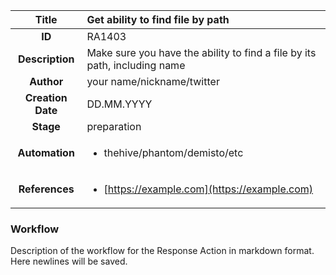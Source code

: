 | Title                       |  Get ability to find file by path         |
|:---------------------------:|:--------------------|
| **ID**                      | RA1403            |
| **Description**             | Make sure you have the ability to find a file by its path, including name   |
| **Author**                  | your name/nickname/twitter        |
| **Creation Date**           | DD.MM.YYYY |
| **Stage**                   | preparation         |
| **Automation** |<ul><li>thehive/phantom/demisto/etc</li></ul>|
| **References** |<ul><li>[https://example.com](https://example.com)</li></ul>|

### Workflow

Description of the workflow for the Response Action in markdown format.  
Here newlines will be saved.  
